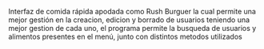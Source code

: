 Interfaz de comida rápida apodada como Rush Burguer la cual permite una mejor gestión en la creacion, edicion y borrado de usuarios teniendo una mejor gestion de cada uno, el programa permite la busqueda de usuarios y alimentos presentes en el menú, junto con distintos metodos utilizados
